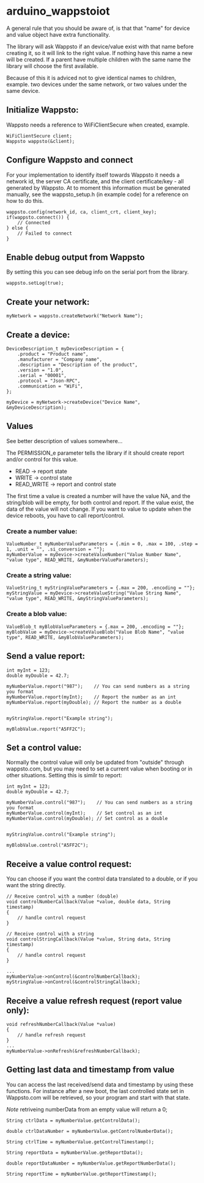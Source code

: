 # arduino_wappstoiot

A general rule that you should be aware of, is that that "name" for device and value object have extra functionality.

The library will ask Wappsto if an device/value exist with that name before creating it, so it will link to the right value. If nothing have this name a new will be created. If a parent have multiple children with the same name the library will choose the first available.

Because of this it is adviced not to give identical names to children, example. two devices under the same network, or two values under the same device.


## Initialize Wappsto:
Wappsto needs a reference to WiFiClientSecure when created, example.
```
WiFiClientSecure client;
Wappsto wappsto(&client);
```

## Configure Wappsto and connect
For your implementation to identify itself towards Wappsto it needs a network id, the server CA certificate, and the client certificate/key - all generated by Wappsto. At to moment this information must be generated manually, see the wappsto_setup.h (in example code) for a reference on how to do this.
```
wappsto.config(network_id, ca, client_crt, client_key);
if(wappsto.connect()) {
    // Connected
} else {
    // Failed to connect
}
```

## Enable debug output from Wappsto
By setting this you can see debug info on the serial port from the library.
```
wappsto.setLog(true);
```

## Create your network:
```
myNetwork = wappsto.createNetwork("Network Name");
```

## Create a device:
```
DeviceDescription_t myDeviceDescription = {
    .product = "Product name",
    .manufacturer = "Company name",
    .description = "Description of the product",
    .version = "1.0",
    .serial = "00001",
    .protocol = "Json-RPC",
    .communication = "WiFi",
};

myDevice = myNetwork->createDevice("Device Name", &myDeviceDescription);
```

## Values
See better description of values somewhere...

The PERMISSION_e parameter tells the library if it should create report and/or control for this value.
* READ -> report state
* WRITE -> control state
* READ_WRITE -> report and control state

The first time a value is created a number will have the value NA, and the string/blob will be empty, for both control and report.
If the value exist, the data of the value will not change. If you want to value to update when the device reboots, you have to call report/control.

### Create a number value:
```
ValueNumber_t myNumberValueParameters = {.min = 0, .max = 100, .step = 1, .unit = "", .si_conversion = ""};
myNumberValue = myDevice->createValueNumber("Value Number Name", "value type", READ_WRITE, &myNumberValueParameters);
```

### Create a string value:
```
ValueString_t myStringValueParameters = {.max = 200, .encoding = ""};
myStringValue = myDevice->createValueString("Value String Name", "value type", READ_WRITE, &myStringValueParameters);
```

### Create a blob value:
```
ValueBlob_t myBlobValueParameters = {.max = 200, .encoding = ""};
myBlobValue = myDevice->createValueBlob("Value Blob Name", "value type", READ_WRITE, &myBlobValueParameters);
```


## Send a value report:
```
int myInt = 123;
double myDouble = 42.7;

myNumberValue.report("987");    // You can send numbers as a string you format
myNumberValue.report(myInt);    // Report the number as an int
myNumberValue.report(myDouble); // Report the number as a double


myStringValue.report("Example string");

myBlobValue.report("A5FF2C");

```

## Set a control value:
Normally the control value will only be updated from "outside" through wappsto.com, but you may need to set a current value when booting or in other situations.
Setting this is similr to report:
```
int myInt = 123;
double myDouble = 42.7;

myNumberValue.control("987");    // You can send numbers as a string you format
myNumberValue.control(myInt);    // Set control as an int
myNumberValue.control(myDouble); // Set control as a double


myStringValue.control("Example string");

myBlobValue.control("A5FF2C");

```

## Receive a value control request:
You can choose if you want the control data translated to a double, or if you want the string directly.

```
// Receive control with a number (double)
void controlNumberCallback(Value *value, double data, String timestamp)
{
    // handle control request
}

// Receive control with a string
void controlStringCallback(Value *value, String data, String timestamp)
{
    // handle control request
}

...
myNumberValue->onControl(&controlNumberCallback);
myStringValue->onControl(&controlStringCallback);
```

## Receive a value refresh request (report value only):
```
void refreshNumberCallback(Value *value)
{
    // handle refresh request
}
...
myNumberValue->onRefresh(&refreshNumberCallback);

```
## Getting last data and timestamp from value
You can access the last received/send data and timestamp by using these functions. 
For instance after a new boot, the last controlled state set in Wappsto.com will be retrieved, so your program and start with that state.

_Note_ retriveing numberData from an empty value will return a 0;

```
String ctrlData = myNumberValue.getControlData();

double ctrlDataNumber = myNumberValue.getControlNumberData();

String ctrlTime = myNumberValue.getControlTimestamp();

String reportData = myNumberValue.getReportData();

double reportDataNumber = myNumberValue.getReportNumberData();

String reportTime = myNumberValue.getReportTimestamp();
```

